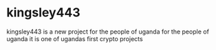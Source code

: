 # kingsley443
kingsley443 is a new project for the people of uganda for the people of uganda it is one of ugandas first crypto projects
